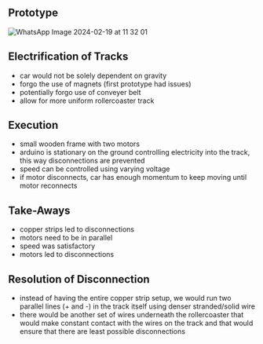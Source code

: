 Prototype 
- 
![WhatsApp Image 2024-02-19 at 11 32 01](https://github.com/ss14740/MachineLab/assets/98390888/39c4e80f-7152-47c2-853b-9955c0d85f80)


Electrification of Tracks
- 
- car would not be solely dependent on gravity
- forgo the use of magnets (first prototype had issues)
- potentially forgo use of conveyer belt
- allow for more uniform rollercoaster track 

Execution
- 
- small wooden frame with two motors
- arduino is stationary on the ground controlling electricity into the track, this way disconnections are prevented
- speed can be controlled using varying voltage
- if motor disconnects, car has enough momentum to keep moving until motor reconnects

Take-Aways
- 
- copper strips led to disconnections
- motors need to be in parallel
- speed was satisfactory
- motors led to disconnections 

Resolution of Disconnection
- 
- instead of having the entire copper strip setup, we would run two parallel lines (+ and -) in the track itself using denser stranded/solid wire
- there would be another set of wires underneath the rollercoaster that would make constant contact with the wires on the track and that would ensure that there are least possible disconnections
